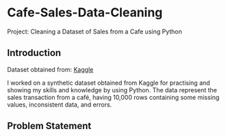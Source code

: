 # Cafe-Sales-Data-Cleaning

Project: Cleaning a Dataset of Sales from a Cafe using Python

## Introduction

Dataset obtained from: [Kaggle](https://www.kaggle.com/datasets/ahmedmohamed2003/cafe-sales-dirty-data-for-cleaning-training)

I worked on a synthetic dataset obtained from Kaggle for practising and showing my skills and knowledge by using Python. The data represent the sales transaction from a café, having 10,000 rows containing some missing values, inconsistent data, and errors.

## Problem Statement





